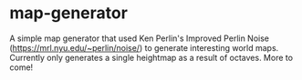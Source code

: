# map-generator
A simple map generator that used Ken Perlin's Improved Perlin Noise (https://mrl.nyu.edu/~perlin/noise/) to generate
interesting world maps. Currently only generates a single heightmap as a result of octaves. More to come!
